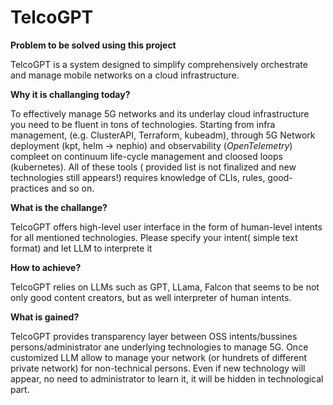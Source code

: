 # TelcoGPT

**Problem to be solved using this project**

TelcoGPT is a system designed to simplify comprehensively orchestrate and manage mobile networks on a cloud infrastructure.

**Why it is challanging today?**

To effectively manage 5G networks and its underlay cloud infrastructure you need to be fluent in tons of technologies. Starting from infra management, (e.g. ClusterAPI, Terraform, kubeadm), through 5G Network deployment (kpt, helm -> nephio) and observability (*OpenTelemetry*) compleet on continuum life-cycle management and cloosed loops (kubernetes). 
All of these tools ( provided list is not finalized and new technologies still appears!) requires knowledge of CLIs, rules, good-practices and so on.

**What is the challange?**

TelcoGPT offers high-level user interface in the form of human-level intents for all mentioned technologies. Please specify your intent( simple text format) and let LLM to interprete it 

**How to achieve?**

TelcoGPT relies on LLMs such as GPT, LLama, Falcon that seems to be not only good content creators, but as well interpreter of human intents.

**What is gained?**

TelcoGPT provides transparency layer between OSS intents/bussines persons/administrator ane underlying technologies to manage 5G. 
Once customized LLM allow to manage your network (or hundrets of different private network) for non-technical persons.
Even if new technology will appear, no need to administrator to learn it, it will be hidden in technological part.
